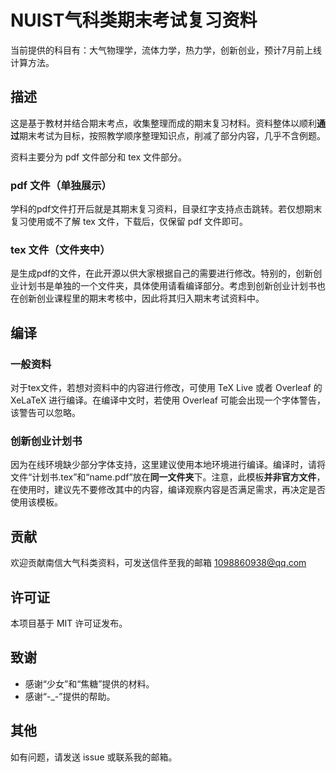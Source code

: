 # NUIST气科类期末考试复习资料

当前提供的科目有：大气物理学，流体力学，热力学，创新创业，预计7月前上线计算方法。

## 描述

这是基于教材并结合期末考点，收集整理而成的期末复习材料。资料整体以顺利**通过**期末考试为目标，按照教学顺序整理知识点，削减了部分内容，几乎不含例题。

资料主要分为 pdf 文件部分和 tex 文件部分。

### pdf 文件（单独展示）

学科的pdf文件打开后就是其期末复习资料，目录红字支持点击跳转。若仅想期末复习使用或不了解 tex 文件，下载后，仅保留 pdf 文件即可。

### tex 文件（文件夹中）

是生成pdf的文件，在此开源以供大家根据自己的需要进行修改。特别的，创新创业计划书是单独的一个文件夹，具体使用请看编译部分。考虑到创新创业计划书也在创新创业课程里的期末考核中，因此将其归入期末考试资料中。

## 编译

### 一般资料

对于tex文件，若想对资料中的内容进行修改，可使用 TeX Live 或者 Overleaf 的 XeLaTeX 进行编译。在编译中文时，若使用 Overleaf 可能会出现一个字体警告，该警告可以忽略。

### 创新创业计划书

因为在线环境缺少部分字体支持，这里建议使用本地环境进行编译。编译时，请将文件“计划书.tex”和“name.pdf”放在**同一文件夹**下。注意，此模板**并非官方文件**，在使用时，建议先不要修改其中的内容，编译观察内容是否满足需求，再决定是否使用该模板。

## 贡献

欢迎贡献南信大气科类资料，可发送信件至我的邮箱 1098860938@qq.com

## 许可证

本项目基于 MIT 许可证发布。

## 致谢

 - 感谢“少女”和“焦糖”提供的材料。
 - 感谢“-_-”提供的帮助。

## 其他

如有问题，请发送 issue 或联系我的邮箱。
